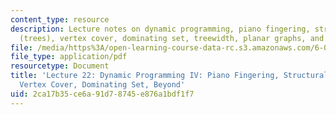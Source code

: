 ```yaml
---
content_type: resource
description: Lecture notes on dynamic programming, piano fingering, structural DP
  (trees), vertex cover, dominating set, treewidth, planar graphs, and folding.
file: /media/https%3A/open-learning-course-data-rc.s3.amazonaws.com/6-006-introduction-to-algorithms-spring-2008/2ca17b35ce6a91d78745e876a1bdf1f7_lec22.pdf
file_type: application/pdf
resourcetype: Document
title: 'Lecture 22: Dynamic Programming IV: Piano Fingering, Structural DP (Trees),
  Vertex Cover, Dominating Set, Beyond'
uid: 2ca17b35-ce6a-91d7-8745-e876a1bdf1f7
---
```

